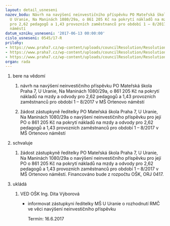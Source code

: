 ```yaml
---
layout: detail_usneseni
nazev_bodu: Návrh na navýšení neinvestičního příspěvku PO Mateřská škola Praha 7,
  U Uranie, Na Maninách 1080/29a, o 861 205 Kč na pokrytí nákladů na mzdy a odvody
  pro 2,62 pedagogů a 1,43 provozních zaměstnanců pro období 1 – 8/2017 v MŠ Ortenovo
  náměstí
datum_vzniku_usneseni: '2017-06-13 00:00:00'
cislo_usneseni: 0545/17-R
prilohy:
- https://www.praha7.cz/wp-content/uploads/councilResolution/Resolutions/29187/export/Duvodovazprava~214693.docx
- https://www.praha7.cz/wp-content/uploads/councilResolution/Resolutions/29187/export/Zadost~214692.pdf
- https://www.praha7.cz/wp-content/uploads/councilResolution/Resolutions/29187/export/export~295887.pdf
organ: rada
---
```

<ol id="urzList" class="urzList_view"><li id="" class="urzClass1"><span name="1">bere na vědomí</span><ol class="urzOlClass"><li style="text-align: left;" id="" class="urzClass2"><span><p>návrh na navýšení neinvestičního příspěvku PO Mateřská škola Praha 7, U Uranie, Na Maninách 1080/29a, o 861 205 Kč na pokrytí nákladů na mzdy a odvody pro 2,62 pedagogů a 1,43 provozních zaměstnanců pro období 1 – 8/2017 v MŠ Ortenovo náměstí</p></span></li><li style="text-align: left;" id="" class="urzClass2"><span><p>žádost zástupkyně ředitelky PO Mateřská škola Praha 7, U Uranie, Na Maninách 1080/29a o navýšení neinvestičního příspěvku pro její PO o 861 205 Kč na pokrytí nákladů na mzdy a odvody pro 2,62 pedagogů a 1,43 provozních zaměstnanců pro období 1 – 8/2017 v MŠ Ortenovo náměstí</p></span></li></ol></li><li id="" class="urzClass1"><span name="24">schvaluje</span><ol class="urzOlClass"><li style="text-align: left;" id="" class="urzClass2"><span><p>žádost zástupkyně ředitelky PO Mateřská škola Praha 7, U Uranie, Na Maninách 1080/29a o navýšení neinvestičního příspěvku pro její PO o 861 205 Kč na pokrytí nákladů na mzdy a odvody pro 2,62 pedagogů a 1,43 provozních zaměstnanců pro období 1 – 8/2017&nbsp;v MŠ Ortenovo náměstí. Financováno bude z rozpočtu OŠK, ORJ 0417.<br></p></span></li></ol></li><li class="urzClass1" id="urzUkoly"><span name="1">ukládá</span><ol class="urzOlClass"><li class="urzClass2"><span><p>VED OŠK Ing. Dita Výborová</p></span><ul class="urzUlClass"><li class="urzClass3"><span><p>informovat zástupkyni ředitelky MŠ U Uranie o rozhodnutí RMČ ve věci navýšení neinvestičního příspěvku</p></span><span class="urzUkolTermin">  Termín:&nbsp;16.6.2017</span></li></ul></li></ol></li></ol>